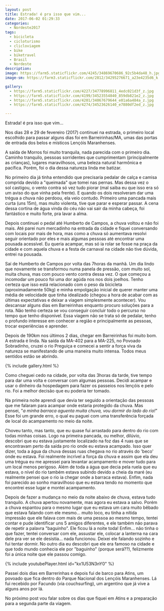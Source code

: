 ```yaml
---
layout: post
title: Estrada! é pra isso que vim...
date: 2017-06-02 01:29:33
categories:
  - Nordeste2017
tags:
  - bicicleta
  - cicloturismo
  - clicloviagem
  - bike
  - biketravel
  - Brasil
  - Nordeste
description:
image: https://farm5.staticflickr.com/4245/34869670686_92c5b4da48_h.jpg
image-sm: https://farm3.staticflickr.com/2812/34295276671_a23e4235d6_k.jpg

gallery:
  - https://farm5.staticflickr.com/4227/34778996811_4edc021d3f_z.jpg
  - https://farm5.staticflickr.com/4199/34523554840_859db821e2_z.jpg
  - https://farm5.staticflickr.com/4201/34067679644_e01a6a484a_z.jpg
  - https://farm5.staticflickr.com/4274/34523626140_e7880df2ed_z.jpg

---
```


Estrada! é pra isso que vim...

Nos dias 28 e 29 de fevereiro (2017) continuei na estrada, o primeiro local escolhido para passar alguns dias foi em Barreirinhas/MA, umas das portas de entrada dos belos e místicos Lençóis Maranhenses.

A saída de Morros foi muito tranquila, nada parecida com o primeiro dia. Caminho tranquilo, pessoas sorridentes que cumprimentam (principalmente as crianças), lugares maravilhosos, uma beleza natural harmônica e pacífica. Porém, foi o dia dessa natureza linda me batizar.

No primeiro dia já tinha entendido que precisaria pedalar de calça e camisa comprida devido a "queimada" que tomei nas pernas. Mas dessa vez o sol castigou, o vento contra só vez tudo piorar (mal saiba eu que isso era só um aviso do que vinha pela frente). E quando os dois resolveram dar uma trégua a chuva não perdoou, ela veio contudo. Primeiro uma pancada mais curta (uns 15m), mas muito violenta, tive que parar e esperar passar. A cena dessa cortina de água vinda do céu não vai sair da minha cabeça, foi fantástico e muito forte, pra lavar a alma.

Depois continuei o pedal até Humberto de Campos, a chuva voltou e não foi mais. Até parei num mercadinho na entrada da cidade e fiquei conversando com locais por mais de hora, mas como a chuva só aumentava resolvi seguir orientado por eles e mais algumas pessoas até encontrar uma pousada acessível. Eu queria acampar, mas só ia rolar se fosse na praça da cidade e com aquela chuva e a festa de carnaval na cidade não tive dúvida, entrei na pousada.

Saí de Humberto de Campos por volta das 7horas da manhã. Um dia lindo que novamente se transformou numa panela de pressão, com muito sol, muita chuva, mas com pouco vento contra dessa vez. O que começou a incomodar um pouco foi uma dor agúda nos nos dois joelhos. Tenho certeza que isso está relacionado com o peso da bicicleta (aproximadamente 50kg) e minha empolgação inicial de querer manter uma média de velocidade que tinha idealizado (chegou a hora de acabar com as últimas expectativas e deixar a viagem simplesmente acontecer). Vou descansar alguns dias em Barreirinhas enquanto procuro soluções para a rota. Não tenho certeza se vou conseguir concluir todo o percurso no tempo que tenho disponível. Essa viagem não se trata só de pedalar, tenho o profundo interesse em conhecer a região e principalmente as pessoas, trocar experiências e aprender.

Depois de 190km nos últimos 2 dias, chegar em Barreirinhas foi muito bom. A estrada é linda. Na saída da MA-402 para a MA-225, no Povoado Sobradinho, cruzei o rio Preguiça e comecei a sentir a força viva da natureza se manifestando de uma maneira muito intensa. Todos meus sentidos estão se abrindo.

{% include gallery.html %}

Como cheguei cedo na cidade, por volta das 3horas da tarde, tive tempo para dar uma volta e conversar com algumas pessoas. Decidi acampar e usar o dinheiro da hospedagem para fazer os passeios nos lençóis e pelo rio. Foi a melhor decisão que eu poderia ter tomado.

Na primeira noite aprendi que devia ter seguido a orientação das pessoas que me falaram para acampar onde estaria protegido da chuva. Mas pensei, "_a minha barraca aguenta muita chuva, vou dormir do lado do rio!_" Esse foi um grande erro, o qual eu paguei com uma transferência forçada de local do acampamento no meio da noite.

Choveu tanto, mas tanto, que eu quase fui arrastado para dentro do rio com todas minhas coisas. Logo na primeira pancada, ou melhor, dilúvio, descobri que eu estava justamente localizado na foz das 4 ruas que se encontravam perto da saída pro rio onde eu estava acampado. Isso quer dizer, toda a água da chuva dessas ruas chegava no rio através do 'beco' onde eu estava. Foi realmente incrível a força da chuva e assim que ela deu uma trégua eu me apressei para levantar acampamento e mover tudo para um local menos perigoso. Além de toda a água que decia pela ruela que eu estava, o nível do rio também estava subindo devido a cheia da maré (eu realmente pensei que o rio ia chegar onde a barraca estava). Enfim, nada foi parecido ao sonho maravilhoso que eu estava tendo no momento que encontrei esse lugar e montei acampamento.

Depois de fazer a mudança no meio da noite abaixo de chuva, estava tudo tranquilo. A chuva apertou novamente, mas agora eu estava a salvo. Porém a chuva espantou para o mesmo lugar que eu estava um cara muito bêbado que estava falando com ele mesmo... muito loco, eu tinha a nítida impressão que ele falava com mais de uma pessoa ao mesmo tempo, tentei contar e pude identificar uns 5 amigos diferentes, e ele também não parava de repetir a palavra "baguinho". Ele ficou lá a noite toda! Enfim... não tinha o que fazer, tentei conversar com ele, assustar ele, colocar a lanterna na cara dele pra ver se ele desistia... nada funcionou. Deixei ele falando sozinho e fui tentar dormir. No outro dia eu descobri que ele era famoso na cidade e que todo mundo conhecia ele por "baguinho" (porque será??), felizmente foi a única noite que ele passou comigo.

{% include youtubePlayer.html id="kx1U53N3nY0" %}

Passei dois dias em Barrerinhas e depois fui de barco para Atins, um povoado que fica dentro do Parque Nacional dos Lençóis Maranhenses. Lá fui recebido por Facundo (via couchsurfing), um argentino que já vive a alguns anos por lá.

No próximo post vou falar sobre os dias que fiquei em Atins e a preparação para a segunda parte da viagem.
